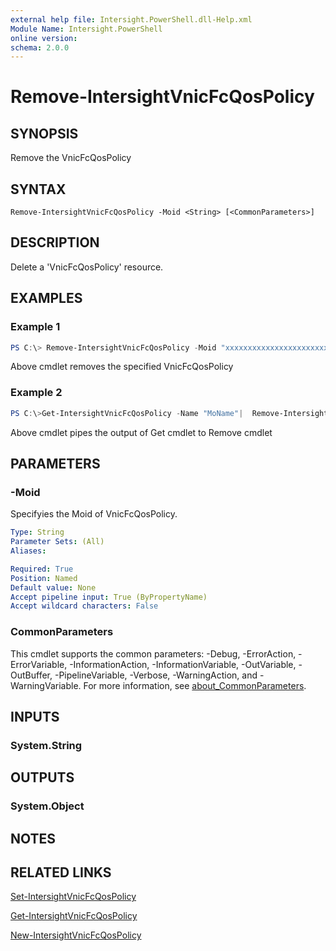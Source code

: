```yaml
---
external help file: Intersight.PowerShell.dll-Help.xml
Module Name: Intersight.PowerShell
online version:
schema: 2.0.0
---
```


# Remove-IntersightVnicFcQosPolicy

## SYNOPSIS
Remove the VnicFcQosPolicy

## SYNTAX

```
Remove-IntersightVnicFcQosPolicy -Moid <String> [<CommonParameters>]
```

## DESCRIPTION
Delete a &apos;VnicFcQosPolicy&apos; resource.

## EXAMPLES

### Example 1
```powershell
PS C:\> Remove-IntersightVnicFcQosPolicy -Moid "xxxxxxxxxxxxxxxxxxxxxxxxxxx"
```
Above cmdlet removes the specified VnicFcQosPolicy 

### Example 2
```powershell
PS C:\>Get-IntersightVnicFcQosPolicy -Name "MoName"|  Remove-IntersightVnicFcQosPolicy
```
Above cmdlet pipes the output of Get cmdlet to Remove cmdlet

## PARAMETERS

### -Moid
Specifyies the Moid of VnicFcQosPolicy.

```yaml
Type: String
Parameter Sets: (All)
Aliases:

Required: True
Position: Named
Default value: None
Accept pipeline input: True (ByPropertyName)
Accept wildcard characters: False
```

### CommonParameters
This cmdlet supports the common parameters: -Debug, -ErrorAction, -ErrorVariable, -InformationAction, -InformationVariable, -OutVariable, -OutBuffer, -PipelineVariable, -Verbose, -WarningAction, and -WarningVariable. For more information, see [about_CommonParameters](http://go.microsoft.com/fwlink/?LinkID=113216).

## INPUTS

### System.String

## OUTPUTS

### System.Object
## NOTES

## RELATED LINKS

[Set-IntersightVnicFcQosPolicy](./Set-IntersightVnicFcQosPolicy.md)

[Get-IntersightVnicFcQosPolicy](./Get-IntersightVnicFcQosPolicy.md)

[New-IntersightVnicFcQosPolicy](./New-IntersightVnicFcQosPolicy.md)

